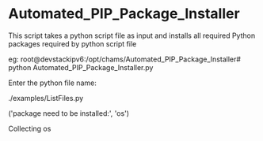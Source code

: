 # Automated_PIP_Package_Installer
This script takes a python script file as input and installs all required Python packages required by python script file

eg:
root@devstackipv6:/opt/chams/Automated_PIP_Package_Installer# python Automated_PIP_Package_Installer.py

Enter the python file name:

./examples/ListFiles.py

('package need to be installed:', 'os')

Collecting os


